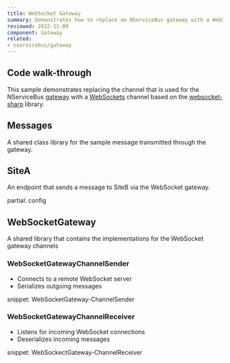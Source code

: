 ```yaml
---
title: WebSocket Gateway
summary: Demonstrates how to replace an NServiceBus gateway with a WebSockets channel
reviewed: 2022-11-09
component: Gateway
related:
- nservicebus/gateway
---
```



## Code walk-through

This sample demonstrates replacing the channel that is used for the NServiceBus [gateway](/nservicebus/gateway/) with a [WebSockets](https://tools.ietf.org/html/rfc6455) channel based on the [websocket-sharp](https://sta.github.io/websocket-sharp/) library.


## Messages

A shared class library for the sample message transmitted through the gateway.


## SiteA

An endpoint that sends a message to SiteB via the WebSocket gateway.


partial: config


## WebSocketGateway

A shared library that contains the implementations for the WebSocket gateway channels


### WebSocketGatewayChannelSender

* Connects to a remote WebSocket server
* Serializes outgoing messages

snippet: WebSocketGateway-ChannelSender


### WebSocketGatewayChannelReceiver

* Listens for incoming WebSocket connections
* Deserializes incoming messages

snippet: WebSockectGateway-ChannelReceiver
